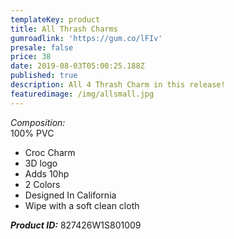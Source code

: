 ```yaml
---
templateKey: product
title: All Thrash Charms
gumroadlink: 'https://gum.co/lFIv'
presale: false
price: 38
date: 2019-08-03T05:00:25.188Z
published: true
description: All 4 Thrash Charm in this release!
featuredimage: /img/allsmall.jpg
---
```

_Composition:_\
100% PVC

* Croc Charm
* 3D logo
* Adds 10hp
* 2 Colors
* Designed In California
* Wipe with a soft clean cloth

**_Product ID:_** 827426W1S801009
